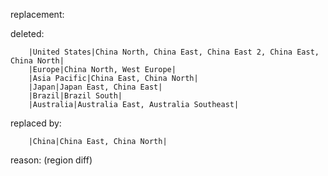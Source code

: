 replacement:

deleted:

		|United States|China North, China East, China East 2, China East, China North|
		|Europe|China North, West Europe|
		|Asia Pacific|China East, China North|
		|Japan|Japan East, China East|
		|Brazil|Brazil South|
		|Australia|Australia East, Australia Southeast|

replaced by:

		|China|China East, China North|

reason: (region diff)

